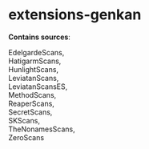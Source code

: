 # extensions-genkan

<b>Contains sources</b>:  

EdelgardeScans,  
HatigarmScans,  
HunlightScans,  
LeviatanScans,  
LeviatanScansES,  
MethodScans,  
ReaperScans,  
SecretScans,  
SKScans,  
TheNonamesScans,  
ZeroScans  
